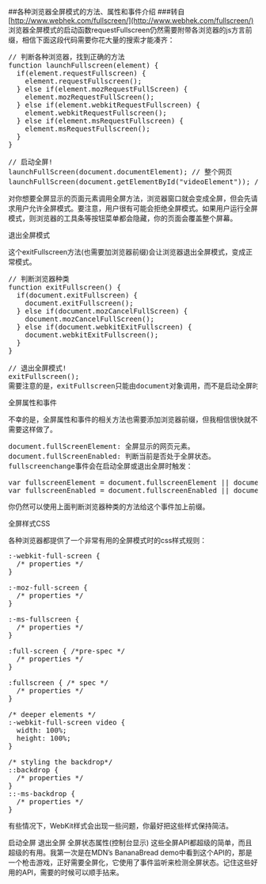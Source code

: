 ##各种浏览器全屏模式的方法、属性和事件介绍
###转自[http://www.webhek.com/fullscreen/](http://www.webhek.com/fullscreen/)  
浏览器全屏模式的启动函数requestFullscreen仍然需要附带各浏览器的js方言前缀，相信下面这段代码需要你花大量的搜索才能凑齐：
<!--more-->  
<pre>
// 判断各种浏览器，找到正确的方法
function launchFullscreen(element) {
  if(element.requestFullscreen) {
    element.requestFullscreen();
  } else if(element.mozRequestFullScreen) {
    element.mozRequestFullScreen();
  } else if(element.webkitRequestFullscreen) {
    element.webkitRequestFullscreen();
  } else if(element.msRequestFullscreen) {
    element.msRequestFullscreen();
  }
}

// 启动全屏!
launchFullScreen(document.documentElement); // 整个网页
launchFullScreen(document.getElementById("videoElement")); // 某个页面元素
</pre>  
对你想要全屏显示的页面元素调用全屏方法，浏览器窗口就会变成全屏，但会先请求用户允许全屏模式。要注意，用户很有可能会拒绝全屏模式。如果用户运行全屏模式，则浏览器的工具条等按钮菜单都会隐藏，你的页面会覆盖整个屏幕。

退出全屏模式

这个exitFullscreen方法(也需要加浏览器前缀)会让浏览器退出全屏模式，变成正常模式。
<pre>
// 判断浏览器种类
function exitFullscreen() {
  if(document.exitFullscreen) {
    document.exitFullscreen();
  } else if(document.mozCancelFullScreen) {
    document.mozCancelFullScreen();
  } else if(document.webkitExitFullscreen) {
    document.webkitExitFullscreen();
  }
}

// 退出全屏模式!
exitFullscreen();
需要注意的是，exitFullscreen只能由document对象调用，而不是启动全屏时传入的对象。
</pre>
全屏属性和事件

不幸的是，全屏属性和事件的相关方法也需要添加浏览器前缀，但我相信很快就不需要这样做了。
<pre>
document.fullScreenElement: 全屏显示的网页元素。
document.fullScreenEnabled: 判断当前是否处于全屏状态。
fullscreenchange事件会在启动全屏或退出全屏时触发：

var fullscreenElement = document.fullscreenElement || document.mozFullScreenElement || document.webkitFullscreenElement;
var fullscreenEnabled = document.fullscreenEnabled || document.mozFullScreenEnabled || document.webkitFullscreenEnabled;
</pre>
你仍然可以使用上面判断浏览器种类的方法给这个事件加上前缀。

全屏样式CSS

各种浏览器都提供了一个非常有用的全屏模式时的css样式规则：
<pre>
:-webkit-full-screen {
  /* properties */
}

:-moz-full-screen {
  /* properties */
}

:-ms-fullscreen {
  /* properties */
}

:full-screen { /*pre-spec */
  /* properties */
}

:fullscreen { /* spec */
  /* properties */
}

/* deeper elements */
:-webkit-full-screen video {
  width: 100%;
  height: 100%;
}

/* styling the backdrop*/
::backdrop {
  /* properties */
}
::-ms-backdrop {
  /* properties */
}
</pre>  
有些情况下，WebKit样式会出现一些问题，你最好把这些样式保持简洁。

启动全屏 退出全屏 全屏状态属性(控制台显示)
这些全屏API都超级的简单，而且超级的有用。我第一次是在MDN’s BananaBread demo中看到这个API的，那是一个枪击游戏，正好需要全屏化，它使用了事件监听来检测全屏状态。记住这些好用的API，需要的时候可以顺手拈来。  
